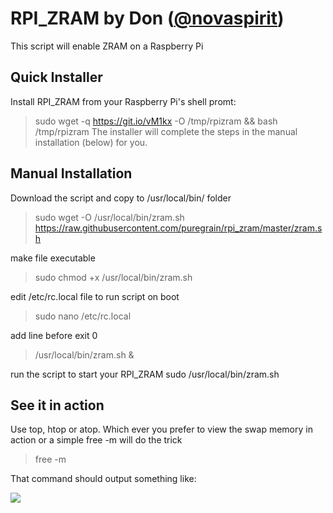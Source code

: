 # RPI_ZRAM by Don ([**@novaspirit**](https://github.com/novaspirit/rpi_zram))
This script will enable ZRAM on a Raspberry Pi

## Quick Installer
Install RPI_ZRAM from your Raspberry Pi's shell promt:
> sudo wget -q https://git.io/vM1kx -O /tmp/rpizram && bash /tmp/rpizram
The installer will complete the steps in the manual installation (below) for you.

## Manual Installation
Download the script and copy to /usr/local/bin/ folder
> sudo wget -O /usr/local/bin/zram.sh https://raw.githubusercontent.com/puregrain/rpi_zram/master/zram.sh

make file executable
> sudo chmod +x /usr/local/bin/zram.sh

edit /etc/rc.local file to run script on boot
> sudo nano /etc/rc.local

add line before exit 0
> /usr/local/bin/zram.sh &

run the script to start your RPI_ZRAM
sudo /usr/local/bin/zram.sh

## See it in action
Use top, htop or atop. Which ever you prefer to view the swap memory in action or a simple free -m will do the trick
>free -m

That command should output something like:

![](http://i.imgur.com/eAGIFXo.png)
